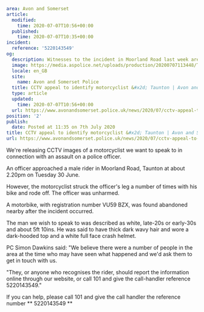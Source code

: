 ```yaml
area: Avon and Somerset
article:
  modified:
    time: 2020-07-07T10:56+00:00
  published:
    time: 2020-07-07T10:35+00:00
incident:
  reference: '5220143549'
og:
  description: Witnesses to the incident in Moorland Road last week are asked to come forward with information.
  image: https://media.aspolice.net/uploads/production/20200707113448/Taunton-motorbike-appeal-befunky-5220143549-scaled.jpg
  locale: en_GB
  site:
    name: Avon and Somerset Police
  title: CCTV appeal to identify motorcyclist &#x2d; Taunton | Avon and Somerset Police
  type: article
  updated:
    time: 2020-07-07T10:56+00:00
  url: https://www.avonandsomerset.police.uk/news/2020/07/cctv-appeal-to-identify-motorcyclist-taunton/
position: '2'
publish:
  date: Posted at 11:35 on 7th July 2020
title: CCTV appeal to identify motorcyclist &#x2d; Taunton | Avon and Somerset Police
url: https://www.avonandsomerset.police.uk/news/2020/07/cctv-appeal-to-identify-motorcyclist-taunton/
```

We're releasing CCTV images of a motorcyclist we want to speak to in connection with an assault on a police officer.

An officer approached a male rider in Moorland Road, Taunton at about 2.20pm on Tuesday 30 June.

However, the motorcyclist struck the officer's leg a number of times with his bike and rode off. The officer was unharmed.

A motorbike, with registration number VU59 BZX, was found abandoned nearby after the incident occurred.

The man we wish to speak to was described as white, late-20s or early-30s and about 5ft 10ins. He was said to have thick dark wavy hair and wore a dark-hooded top and a white full face crash helmet.

PC Simon Dawkins said: "We believe there were a number of people in the area at the time who may have seen what happened and we'd ask them to get in touch with us.

"They, or anyone who recognises the rider, should report the information online through our website, or call 101 and give the call-handler reference 5220143549."

If you can help, please call 101 and give the call handler the reference number ** 5220143549 **
